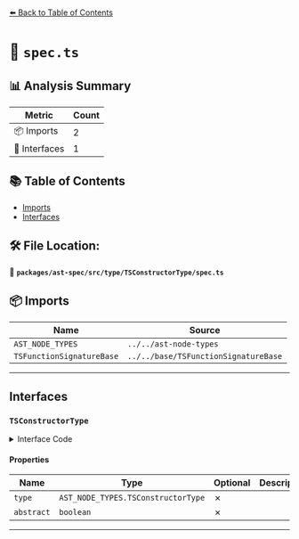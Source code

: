 [⬅️ Back to Table of Contents](../../../../../index.md)

# 📄 `spec.ts`

## 📊 Analysis Summary

| Metric | Count |
|--------|-------|
| 📦 Imports | 2 |
| 📐 Interfaces | 1 |

## 📚 Table of Contents

- [Imports](#imports)
- [Interfaces](#interfaces)

## 🛠️ File Location:
📂 **`packages/ast-spec/src/type/TSConstructorType/spec.ts`**

## 📦 Imports

| Name | Source |
|------|--------|
| `AST_NODE_TYPES` | `../../ast-node-types` |
| `TSFunctionSignatureBase` | `../../base/TSFunctionSignatureBase` |


---

## Interfaces

### `TSConstructorType`

<details><summary>Interface Code</summary>

```ts
export interface TSConstructorType extends TSFunctionSignatureBase {
  type: AST_NODE_TYPES.TSConstructorType;
  abstract: boolean;
}
```
</details>

#### Properties

| Name | Type | Optional | Description |
|------|------|----------|-------------|
| `type` | `AST_NODE_TYPES.TSConstructorType` | ✗ |  |
| `abstract` | `boolean` | ✗ |  |


---